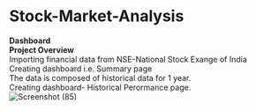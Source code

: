 # Stock-Market-Analysis
**Dashboard** <br>
**Project Overview** <br>
Importing financial data from NSE-National Stock Exange of India <br>
Creating dashboard i.e. Summary page <br>
The data is composed of historical data for 1 year. <br>
Creating dashboard- Historical Perormance page. <br>
![Screenshot (85)](https://github.com/user-attachments/assets/2739c708-9f45-4ca2-8e13-84a109a170c8)
